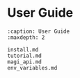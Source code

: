 # User Guide

```{toctree}
:caption: User Guide
:maxdepth: 2

install.md
tutorial.md
magi_api.md
env_variables.md

```
